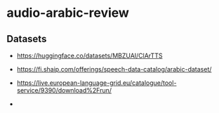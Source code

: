 # audio-arabic-review
<!-- <table>
  <tr>
    <th>Model Name</th>
    <th>Small Text</th>
    <th>Small Text with English Terms</th>
    <th>Large Text</th>
    <th>Large Text with English Terms</th>
    <th>Text with Tashkeel (تشكيل)</th>
    <th>Text without Tashkeel</th>
    <th>Upvote Score</th>
  </tr>
  <tr>
    <td>Fish-Speech-1</td>
    <td><audio controls><source src="audio-link-a-small.mp3" type="audio/mpeg"></audio></td>
    <td><audio controls><source src="audio-link-a-small-eng.mp3" type="audio/mpeg"></audio></td>
    <td><audio controls><source src="audio-link-a-large.mp3" type="audio/mpeg"></audio></td>
    <td><audio controls><source src="assets/fish1-speech/fish-speech1-total.wav" type="audio/wav"></audio></td>
    <td><audio controls><source src="audio-link-a-tashkeel.mp3" type="audio/mpeg"></audio></td>
    <td><audio controls><source src="audio-link-a-no-tashkeel.mp3" type="audio/mpeg"></audio></td>
    <td>
      <span id="score-a">0</span>
      <button onclick="upvote('score-a')">Upvote</button>
    </td>
  </tr>
 -->





## Datasets 
* https://huggingface.co/datasets/MBZUAI/ClArTTS

* https://fi.shaip.com/offerings/speech-data-catalog/arabic-dataset/


* https://live.european-language-grid.eu/catalogue/tool-service/9390/download%2Frun/

* 

